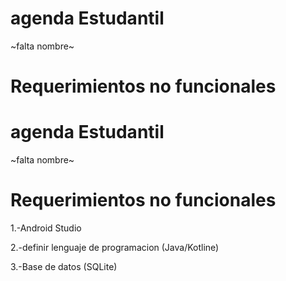 # agenda Estudantil
~falta nombre~

# Requerimientos no funcionales
# agenda Estudantil
~falta nombre~

# Requerimientos no funcionales
1.-Android Studio

2.-definir lenguaje de programacion (Java/Kotline)

3.-Base de datos (SQLite)
